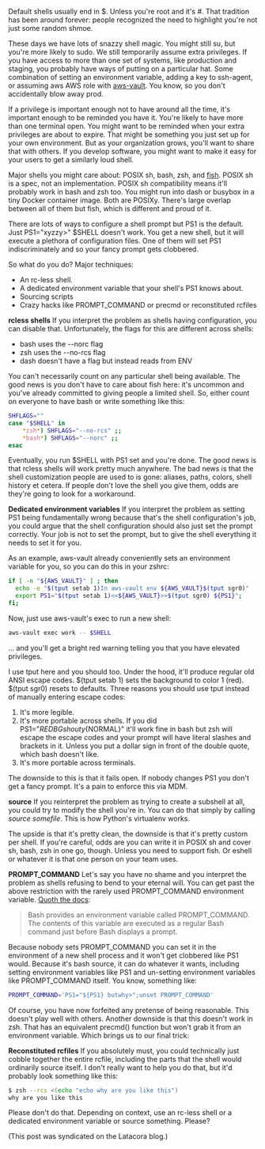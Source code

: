 <!--
.. title: Loud subshells
.. slug: loud-subshells
.. date: 2018-06-21 11:21
.. tags:
.. category:
.. link:
.. description:
.. type: text
-->

Default shells usually end in $. Unless you're root and it's #. That
tradition has been around forever: people recognized the need to highlight
you're not just some random shmoe.

These days we have lots of snazzy shell magic. You might still su, but you're
more likely to sudo. We still temporarily assume extra privileges. If
you have access to more than one set of systems, like production and staging,
you probably have ways of putting on a particular hat. Some combination of
setting an environment variable, adding a key to ssh-agent, or assuming aws AWS
role with [aws-vault](https://github.com/99designs/aws-vault). You know, so you don't accidentally blow away
prod.

If a privilege is important enough not to have around all the time, it's
important enough to be reminded you have it. You're likely to have more than one
terminal open. You might want to be reminded when your extra privileges are
about to expire. That might be something you just set up for your own
environment. But as your organization grows, you'll want to share that with
others. If you develop software, you might want to make it easy for your users
to get a similarly loud shell.

Major shells you might care about: POSIX sh, bash, zsh, and [fish](https://fishshell.com/). POSIX
sh is a spec, not an implementation. POSIX sh compatibility means it'll probably
work in bash and zsh too. You might run into dash or busybox in a tiny Docker
container image. Both are POSIXy. There's large overlap between all of them but
fish, which is different and proud of it.

There are lots of ways to configure a shell prompt but PS1 is the default.
Just PS1="xyzzy>" $SHELL doesn't work. You get a new shell, but it will
execute a plethora of configuration files. One of them will set PS1
indiscriminately and so your fancy prompt gets clobbered.

So what do you do? Major techniques:

* An rc-less shell.
* A dedicated environment variable that your shell's PS1 knows about.
* Sourcing scripts
* Crazy hacks like PROMPT_COMMAND or precmd or reconstituted rcfiles

**rcless shells** If you interpret the problem as shells having configuration, you
can disable that. Unfortunately, the flags for this are different across shells:

* bash uses the --norc flag
* zsh uses the --no-rcs flag
* dash doesn't have a flag but instead reads from ENV

You can't necessarily count on any particular shell being available. The good
news is you don't have to care about fish here: it's uncommon and you've already
committed to giving people a limited shell. So, either count on everyone to have
bash or write something like this:

```sh
SHFLAGS=""
case "$SHELL" in
    *zsh*) SHFLAGS="--no-rcs" ;;
    *bash*) SHFLAGS="--norc" ;;
esac
```

Eventually, you run $SHELL with PS1 set and you're done. The good news is
that rcless shells will work pretty much anywhere. The bad news is that the
shell customization people are used to is gone: aliases, paths, colors, shell
history et cetera. If people don't love the shell you give them, odds are
they're going to look for a workaround.

**Dedicated environment variables** If you interpret the problem as setting PS1
being fundamentally wrong because that's the shell configuration's job, you
could argue that the shell configuration should also just set the prompt
correctly. Your job is not to set the prompt, but to give the shell everything
it needs to set it for you.

As an example, aws-vault already conveniently sets an environment variable for
you, so you can do this in your zshrc:

```sh
if [ -n "${AWS_VAULT}" ] ; then
  echo -e "$(tput setab 1)In aws-vault env ${AWS_VAULT}$(tput sgr0)"
  export PS1="$(tput setab 1)<<${AWS_VAULT}>>$(tput sgr0) ${PS1}";
fi;
```

Now, just use aws-vault's exec to run a new shell:

```sh
aws-vault exec work -- $SHELL
```

... and you'll get a bright red warning telling you that you have elevated
privileges.

I use tput here and you should too. Under the hood, it'll produce regular old
ANSI escape codes. $(tput setab 1) sets the background to color 1 (red).
$(tput sgr0) resets to defaults. Three reasons you should use tput instead of
manually entering escape codes:

1. It's more legible.
1. It's more portable across shells. If you did PS1="${REDBG}shouty${NORMAL}"
   it'll work fine in bash but zsh will escape the escape codes and your
   prompt will have literal slashes and brackets in it. Unless you put a dollar
   sign in front of the double quote, which bash doesn't like.
1. It's more portable across terminals.

The downside to this is that it fails open. If nobody changes PS1 you don't
get a fancy prompt. It's a pain to enforce this via MDM.

**source** If you reinterpret the problem as trying to create a subshell at all,
you could try to modify the shell you're in. You can do that simply by calling
*source somefile*. This is how Python's virtualenv works.

The upside is that it's pretty clean, the downside is that it's pretty custom
per shell. If you're careful, odds are you can write it in POSIX sh and cover
sh, bash, zsh in one go, though. Unless you need to support fish. Or eshell or
whatever it is that one person on your team uses.

**PROMPT_COMMAND** Let's say you have no shame and you interpret the problem as
shells refusing to bend to your eternal will. You can get past the above
restriction with the rarely used PROMPT_COMMAND environment variable. [Quoth
the docs](http://tldp.org/HOWTO/Bash-Prompt-HOWTO/x264.html):

> Bash provides an environment variable called PROMPT_COMMAND. The contents of
> this variable are executed as a regular Bash command just before Bash displays
> a prompt.

Because nobody sets PROMPT_COMMAND you can set it in the environment of a new
shell process and it won't get clobbered like PS1 would. Because it's bash
source, it can do whatever it wants, including setting environment variables
like PS1 and un-setting environment variables like PROMPT_COMMAND itself. You
know, something like:

```sh
PROMPT_COMMAND='PS1="${PS1} butwhy>";unset PROMPT_COMMAND'
```

Of course, you have now forfeited any pretense of being reasonable. This doesn't play well with others. Another
downside is that this doesn't work in zsh. That has an equivalent precmd()
function but won't grab it from an environment variable. Which brings us to our
final trick:

**Reconstituted rcfiles** If you absolutely must, you could technically just
cobble together the entire rcfile, including the parts that the shell would
ordinarily source itself. I don't really want to help you do that, but it'd
probably look something like this:

```sh
$ zsh --rcs <(echo "echo why are you like this")
why are you like this
```

Please don't do that. Depending on context, use an rc-less shell or a dedicated
environment variable or source something. Please?

(This post was syndicated on the Latacora blog.)
